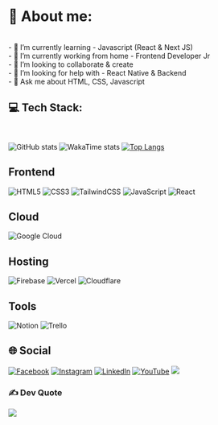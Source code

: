
# 💫 About me:
 <br>
- 🌱 I’m currently learning - Javascript (React & Next JS)
 <br>
- 🔭 I’m currently working from home - Frontend Developer Jr
 <br>
- 👯 I’m looking to collaborate & create
 <br>
- 🤔 I’m looking for help with - React Native & Backend
 <br>
- 💬 Ask me about HTML, CSS, Javascript
 <br>

## 💻 Tech Stack:

<br>

![GitHub stats](https://githubstats.whoisulisesgomez.com/api?username=ulisesgopa\&rank_icon=github&theme=dark)
![WakaTime stats](https://githubstats.whoisulisesgomez.com/api/wakatime?username=ulisesgopa\&layout=compact&theme=dark&locale=es)
[![Top Langs](https://githubstats.whoisulisesgomez.com/api/top-langs/?username=ulisesgopa&layout=pie&theme=dark&locale=es)](https://github.com/anuraghazra/github-readme-stats)





##  Frontend
![HTML5](https://img.shields.io/badge/html5-%23E34F26.svg?style=for-the-badge&logo=html5&logoColor=white) 
![CSS3](https://img.shields.io/badge/css3-%231572B6.svg?style=for-the-badge&logo=css3&logoColor=white) 
![TailwindCSS](https://img.shields.io/badge/tailwindcss-%2338B2AC.svg?style=for-the-badge&logo=tailwind-css&logoColor=white) 
![JavaScript](https://img.shields.io/badge/javascript-%23323330.svg?style=for-the-badge&logo=javascript&logoColor=%23F7DF1E) 
![React](https://img.shields.io/badge/react-%2320232a.svg?style=for-the-badge&logo=react&logoColor=%2361DAFB) 
##  Cloud
![Google Cloud](https://img.shields.io/badge/Google%20Cloud-%234285F4.svg?style=for-the-badge&logo=google-cloud&logoColor=white) 
##  Hosting
![Firebase](https://img.shields.io/badge/firebase-%23039BE5.svg?style=for-the-badge&logo=firebase) 
![Vercel](https://img.shields.io/badge/vercel-%23000000.svg?style=for-the-badge&logo=vercel&logoColor=white) 
![Cloudflare](https://img.shields.io/badge/Cloudflare-F38020?style=for-the-badge&logo=Cloudflare&logoColor=white) 
##  Tools
![Notion](https://img.shields.io/badge/Notion-%23000000.svg?style=for-the-badge&logo=notion&logoColor=white) 
![Trello](https://img.shields.io/badge/Trello-%23026AA7.svg?style=for-the-badge&logo=Trello&logoColor=white)

## 🌐 Social
[![Facebook](https://img.shields.io/badge/Facebook-%231877F2.svg?logo=Facebook&logoColor=white)](https://www.facebook.com/profile.php?id=100089071598830) [![Instagram](https://img.shields.io/badge/Instagram-%23E4405F.svg?logo=Instagram&logoColor=white)](https://www.instagram.com/whoisulisesgomez/) [![LinkedIn](https://img.shields.io/badge/LinkedIn-%230077B5.svg?logo=linkedin&logoColor=white)](https://www.linkedin.com/in/whoisulisesgomez/) [![YouTube](https://img.shields.io/badge/YouTube-%23FF0000.svg?logo=YouTube&logoColor=white)](https://www.youtube.com/channel/UCsSV6RiFluCt8zL3hx7NAeg) 
[![](https://visitcount.itsvg.in/api?id=ulisesgopa&icon=7&color=3)](https://visitcount.itsvg.in)

### ✍️ Dev Quote
![](https://quotes-github-readme.vercel.app/api?type=vertical&theme=radical)

